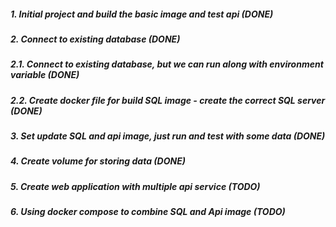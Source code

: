 ##### 1. Initial project and build the basic image and test api **(DONE)**

##### 2. Connect to existing database **(DONE)**
##### 2.1. Connect to existing database, but we can run along with environment variable **(DONE)**
##### 2.2. Create docker file for build SQL image - create the correct SQL server **(DONE)**

##### 3. Set update SQL and api image, just run and test with some data **(DONE)**

##### 4. Create volume for storing data **(DONE)**

##### 5. Create web application with multiple api service **(TODO)**

##### 6. Using docker compose to combine SQL and Api image **(TODO)**

